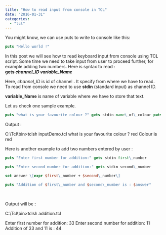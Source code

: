 ```yaml
---
title: "How to read input from console in TCL"
date: "2016-01-31"
categories: 
  - "tcl"
---
```


You might know, we can use puts to write to console like this:

```tcl
puts "Hello world !"
```

In this post we will see how to read keyboard input from console using TCL script. Some time we need to take input from user to proceed further, for example adding two numbers. Here is syntax to read : **gets _channel\_ID_ _variable\_Name_**

Here, _channel\_ID_ is id of channel . It specify from where we have to read. To read from console we need to use **stdin** (standard input) as channel ID.

**variable\_Name** is name of variable where we have to store that text.

Let us check one sample example.

```tcl
puts "what is your favourite colour ?" gets stdin name\_of\_colour puts "Colour is $name\_of\_colour"
```

Output :

C:\\Tcl\\bin>tclsh inputDemo.tcl what is your favourite colour ? red Colour is red

Here is another example to add two numbers entered by user :

```tcl
puts "Enter first number for addition:" gets stdin first\_number

puts "Enter second number for addition:" gets stdin second\_number

set answer \[expr $first\_number + $second\_number\]

puts "Addition of $first\_number and $second\_number is : $answer"

```

 

Output will be :

C:\\Tcl\\bin>tclsh addition.tcl

Enter first number for addition: 33 Enter second number for addition: 11 Addition of 33 and 11 is : 44
